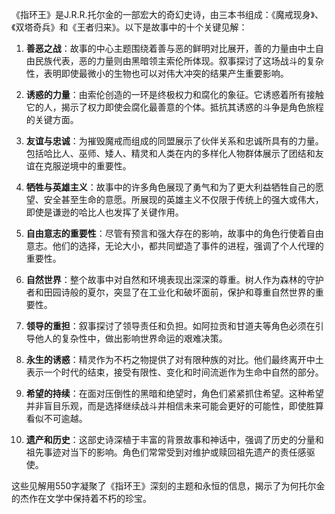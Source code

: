 《指环王》是J.R.R.托尔金的一部宏大的奇幻史诗，由三本书组成：《魔戒现身》、《双塔奇兵》和《王者归来》。以下是故事中的十个关键见解：

1. **善恶之战**：故事的中心主题围绕着善与恶的鲜明对比展开，善的力量由中土自由民族代表，恶的力量则由黑暗领主索伦所体现。叙事探讨了这场战斗的复杂性，表明即使最微小的生物也可以对伟大冲突的结果产生重要影响。

2. **诱惑的力量**：由索伦创造的一环是终极权力和腐化的象征。它诱惑着所有接触它的人，揭示了权力即使会腐化最善意的个体。抵抗其诱惑的斗争是角色旅程的关键方面。

3. **友谊与忠诚**：为摧毁魔戒而组成的同盟展示了伙伴关系和忠诚所具有的力量。包括哈比人、巫师、矮人、精灵和人类在内的多样化人物群体展示了团结和友谊在克服逆境中的重要性。

4. **牺牲与英雄主义**：故事中的许多角色展现了勇气和为了更大利益牺牲自己的愿望、安全甚至生命的意愿。所展现的英雄主义不仅限于传统上的强大或伟大，即使是谦逊的哈比人也发挥了关键作用。

5. **自由意志的重要性**：尽管有预言和强大存在的影响，故事中的角色行使着自由意志。他们的选择，无论大小，都共同塑造了事件的进程，强调了个人代理的重要性。

6. **自然世界**：整个故事中对自然和环境表现出深深的尊重。树人作为森林的守护者和田园诗般的夏尔，突显了在工业化和破坏面前，保护和尊重自然世界的重要性。

7. **领导的重担**：叙事探讨了领导责任和负担。如阿拉贡和甘道夫等角色必须在引导他人的复杂性中，做出影响世界命运的艰难决策。

8. **永生的诱惑**：精灵作为不朽之物提供了对有限种族的对比。他们最终离开中土表示一个时代的结束，接受有限性、变化和时间流逝作为生命中自然的部分。

9. **希望的持续**：在面对压倒性的黑暗和绝望时，角色们紧紧抓住希望。这种希望并非盲目乐观，而是选择继续战斗并相信未来可能会更好的可能性，即使胜算看似不可逾越。

10. **遗产和历史**：这部史诗深植于丰富的背景故事和神话中，强调了历史的分量和祖先事迹对当下的影响。角色们常常受到对维护或赎回祖先遗产的责任感驱使。

这些见解用550字凝聚了《指环王》深刻的主题和永恒的信息，揭示了为何托尔金的杰作在文学中保持着不朽的珍宝。